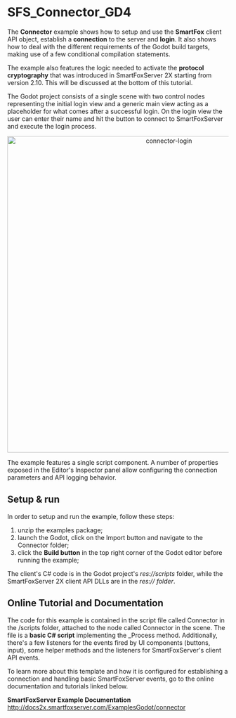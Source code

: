 # SFS_Connector_GD4
The **Connector** example shows how to setup and use the **SmartFox** client API object, establish a **connection** to the server and **login**. It also shows how to deal with the different requirements of the Godot build targets, making use of a few conditional compilation statements.

The example also features the logic needed to activate the **protocol cryptography** that was introduced in SmartFoxServer 2X starting from version 2.10. This will be discussed at the bottom of this tutorial.

The Godot project consists of a single scene with two control nodes representing the initial login view and a generic main view acting as a placeholder for what comes after a successful login. On the login view the user can enter their name and hit the button to connect to SmartFoxServer and execute the login process.
 <p align="center"> 
<img width="720" alt="connector-login" src="https://github.com/SmartFoxServer/SFS_Connector_GD4/assets/30838007/0def40f7-5d89-47b2-87b9-e5c4ae447bf9">
 </p>
The example features a single script component. A number of properties exposed in the Editor's Inspector panel allow configuring the connection parameters and API logging behavior.

## Setup & run
In order to setup and run the example, follow these steps:

1. unzip the examples package;
2. launch the Godot, click on the Import button and navigate to the Connector folder;
3. click the **Build button** in the top right corner of the Godot editor before running the example;

The client's C# code is in the Godot project's *res://scripts* folder, while the SmartFoxServer 2X client API DLLs are in the *res:// folder*.

## Online Tutorial and Documentation
The code for this example is contained in the script file called Connector in the /scripts folder, attached to the node called Connector in the scene.
The file is a **basic C# script** implementing the _Process method. Additionally, there's a few listeners for the events fired by UI components (buttons, input), some helper methods and the listeners for SmartFoxServer's client API events.

To learn more about this template and how it is configured for establishing a connection and handling basic SmartFoxServer events, go to the online documentation and tutorials linked below.

**SmartFoxServer Example Documentation**   
http://docs2x.smartfoxserver.com/ExamplesGodot/connector

